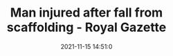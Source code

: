 ---
"title": "Man injured after fall from scaffolding - Royal Gazette"
"date": "2021-11-15 14:51:0"
"feed_name": "GOOGLENEWSINDUSTRIAL"
"feed_website": "https://news.google.com/search?q=industrial%2Bincident&hl=en-US&gl=US&ceid=US:en"
"feed_rss": "https://news.google.com/rss/search?q=industrial%2Bincident&hl=en-US&gl=US&ceid=US:en"
"link": "https://www.royalgazette.com/general/news/article/20211115/man-injured-after-fall-from-scaffolding/"
"source": "{'href': 'https://www.royalgazette.com', 'title': 'Royal Gazette'}"
"file": "_posts/2021-1-1-c0c0eeb4eee3ac694a9263366a8b1116b88d074b.md"
"accident": "1"
"drilling": "0"
"dead": "0"
"injured": "1"
"arrested": "0"
"place": "unknown place"
"where": "construction site"
"causes": "fall"
"place_uri": "unknown place"
---